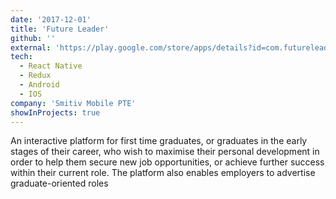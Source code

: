 ```yaml
---
date: '2017-12-01'
title: 'Future Leader'
github: ''
external: 'https://play.google.com/store/apps/details?id=com.futureleaders.enterprise'
tech:
  - React Native
  - Redux
  - Android
  - IOS
company: 'Smitiv Mobile PTE'
showInProjects: true
---
```


An interactive platform for first time graduates, or graduates in the early stages of their career, who wish to maximise their personal development in order to help them secure new job opportunities, or achieve further success within their current role. The platform also enables employers to advertise graduate-oriented roles
